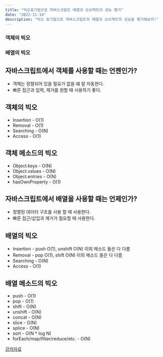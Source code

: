 ```yaml
---
title: "빅오표기법으로 자바스크립트 배열과 오브젝트의 성능 평가"
date: "2022-11-14"
description: "빅오 표기법으로 자바스크립트의 배열과 오브젝트의 성능을 평가해보자!"
---
```


### 객체의 빅오

### 배열의 빅오

## 자바스크립트에서 객체를 사용할 때는 언젠인가?

- 객체는 정렬되어 있을 필요가 없을 떄 잘 자동한다.
- 빠른 접근과 입력, 제거를 원할 때 사용하기 좋다.

## 객체의 빅오

- Insertion - O(1)
- Removal - O(1)
- Searching - O(N)
- Access - O(1)

## 객체 메소드의 빅오

- Object.keys - O(N)
- Object.values - O(N)
- Object.entries - O(N)
- hasOwnProperty - O(1)

## 자바스크립트에서 배열을 사용할 때는 언제인가?

- 정렬된 데이터 구조를 사용 할 때 사용한다.
- 빠른 접근/삽입과 제거가 필요할 때 사용한다.

## 배열의 빅오

- Insertion - push O(1), unshift O(N) 이외 메소드 들은 다 다름
- Removal - pop O(1), shift O(N) 이외 메소드 들은 다 다름
- Searching - O(N)
- Access - O(1)

## 배열 메소드의 빅오

- push - O(1)
- pop - O(1)
- shift - O(N)
- unshift - O(N)
- concat - O(N)
- slice - O(N)
- splice - O(N)
- sort - O(N \* log N)
- forEach/map/filter/reduce/etc. - O(N)

[강의자료](https://cs.slides.com/colt_steele/built-in-data-structures-25)

